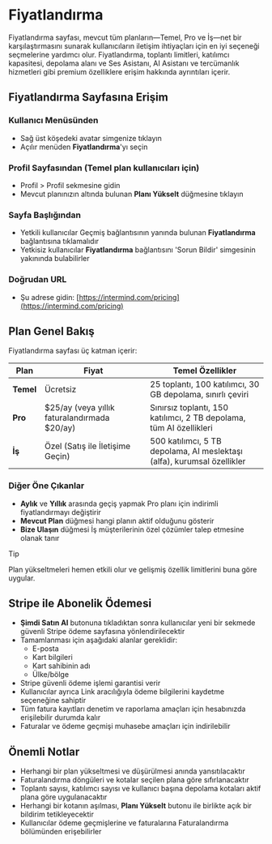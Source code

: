 # Fiyatlandırma

Fiyatlandırma sayfası, mevcut tüm planların—Temel, Pro ve İş—net bir karşılaştırmasını sunarak kullanıcıların iletişim ihtiyaçları için en iyi seçeneği seçmelerine yardımcı olur. Fiyatlandırma, toplantı limitleri, katılımcı kapasitesi, depolama alanı ve Ses Asistanı, AI Asistanı ve tercümanlık hizmetleri gibi premium özelliklere erişim hakkında ayrıntıları içerir.

## Fiyatlandırma Sayfasına Erişim

### Kullanıcı Menüsünden

- Sağ üst köşedeki avatar simgenize tıklayın
- Açılır menüden **Fiyatlandırma**'yı seçin

### Profil Sayfasından (Temel plan kullanıcıları için)

- Profil > Profil sekmesine gidin
- Mevcut planınızın altında bulunan **Planı Yükselt** düğmesine tıklayın

### Sayfa Başlığından

- Yetkili kullanıcılar Geçmiş bağlantısının yanında bulunan **Fiyatlandırma** bağlantısına tıklamalıdır
- Yetkisiz kullanıcılar **Fiyatlandırma** bağlantısını 'Sorun Bildir' simgesinin yakınında bulabilirler

### Doğrudan URL

- Şu adrese gidin: [https://intermind.com/pricing](https://intermind.com/pricing)

## Plan Genel Bakış

Fiyatlandırma sayfası üç katman içerir:

| Plan         | Fiyat                                    | Temel Özellikler                                                          |
| ------------ | ---------------------------------------- | ------------------------------------------------------------------------- |
| **Temel**    | Ücretsiz                                 | 25 toplantı, 100 katılımcı, 30 GB depolama, sınırlı çeviri              |
| **Pro**      | $25/ay (veya yıllık faturalandırmada $20/ay) | Sınırsız toplantı, 150 katılımcı, 2 TB depolama, tüm AI özellikleri       |
| **İş**       | Özel (Satış ile İletişime Geçin)        | 500 katılımcı, 5 TB depolama, AI meslektaşı (alfa), kurumsal özellikler |

### Diğer Öne Çıkanlar

- **Aylık** ve **Yıllık** arasında geçiş yapmak Pro planı için indirimli fiyatlandırmayı değiştirir
- **Mevcut Plan** düğmesi hangi planın aktif olduğunu gösterir
- **Bize Ulaşın** düğmesi İş müşterilerinin özel çözümler talep etmesine olanak tanır

> [!TIP]
> Plan yükseltmeleri hemen etkili olur ve gelişmiş özellik limitlerini buna göre uygular.

## Stripe ile Abonelik Ödemesi

- **Şimdi Satın Al** butonuna tıkladıktan sonra kullanıcılar yeni bir sekmede güvenli Stripe ödeme sayfasına yönlendirilecektir
- Tamamlanması için aşağıdaki alanlar gereklidir:
  - E-posta
  - Kart bilgileri
  - Kart sahibinin adı
  - Ülke/bölge
- Stripe güvenli ödeme işlemi garantisi verir
- Kullanıcılar ayrıca Link aracılığıyla ödeme bilgilerini kaydetme seçeneğine sahiptir
- Tüm fatura kayıtları denetim ve raporlama amaçları için hesabınızda erişilebilir durumda kalır
- Faturalar ve ödeme geçmişi muhasebe amaçları için indirilebilir

## Önemli Notlar

- Herhangi bir plan yükseltmesi ve düşürülmesi anında yansıtılacaktır
- Faturalandırma döngüleri ve kotalar seçilen plana göre sıfırlanacaktır
- Toplantı sayısı, katılımcı sayısı ve kullanıcı başına depolama kotaları aktif plana göre uygulanacaktır
- Herhangi bir kotanın aşılması, **Planı Yükselt** butonu ile birlikte açık bir bildirim tetikleyecektir
- Kullanıcılar ödeme geçmişlerine ve faturalarına Faturalandırma bölümünden erişebilirler